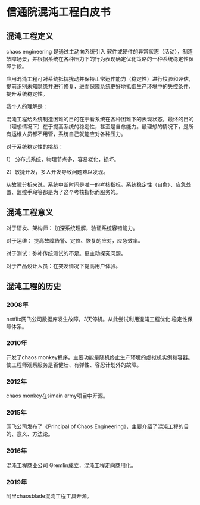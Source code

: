 # 信通院混沌工程白皮书

## 混沌工程定义

chaos engineering 是通过主动向系统引入 软件或硬件的异常状态（活动），制造故障场景，并根据系统在各种压力下的行为表现确定优化策略的一种系统稳定性保障手段。

应用混沌工程可对系统抵抗扰动并保持正常运作能力（稳定性）进行校验和评估，提前识别未知隐患并进行修复，进而保障系统更好地抵御生产环境中的失控条件，提升系统稳定性。

我个人的理解是： 

混沌工程给系统制造困难的目的在于看系统在各种困难下的表现状态，最终的目的（理想情况下）在于提高系统的稳定性，甚至是自愈能力。最理想的情况下，是所有运维人员都不用管，系统自己就能应对各种压力。

对于系统稳定性的挑战：

1） 分布式系统，物理节点多，容易老化，损坏。

2）敏捷开发，多人开发导致问题难以发现。

从故障分析来说，系统中断时间是唯一的考核指标。系统稳定性（自愈）、应急处置、监控手段等都是为了这个考核指标而服务的。

## 混沌工程意义

对于研发、架构师： 加深系统理解，验证系统容错能力。

对于运维： 提高故障告警、定位、恢复的应对，应急效率。

对于测试：弥补传统测试的不足。更主动探究问题。

对于产品设计人员：在突发情况下提高用户体验。

## 混沌工程的历史

### 2008年

netflix网飞公司数据库发生故障，3天停机。从此尝试利用混沌工程优化 稳定性保障体系。

### 2010年

开发了chaos monkey程序。主要功能是随机终止生产环境的虚拟机实例和容器。使工程师观察服务是否健壮、有弹性、容忍计划外的故障。

### 2012年

chaos monkey在simain army项目中开源。 

### 2015年

网飞公司发布了《Principal of Chaos Engineering》，主要介绍了混沌工程的目的、意义、方法论。

### 2016年

混沌工程商业公司 Gremlin成立，混沌工程走向商用化。

### 2019年

阿里chaosblade混沌工程工具开源。



